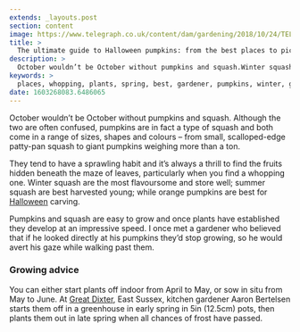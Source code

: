 ```yaml
--- 
extends: _layouts.post 
section: content 
image: https://www.telegraph.co.uk/content/dam/gardening/2018/10/24/TELEMMGLPICT000178253803_trans_NvBQzQNjv4BqvKZOkt2K0-m7vDd4bAWJaRkSGTg67I6yNLAazcu4tbA.jpeg?impolicy=logo-overlay 
title: > 
  The ultimate guide to Halloween pumpkins: from the best places to pick to carving and eating 
description: > 
  October wouldn’t be October without pumpkins and squash.Winter squash are the most flavoursome and store well; summer squash are best harvested young; while orange pumpkins are best for Halloween carving.Pumpkins and squash are easy to grow and once plants have established they develop at an impressive speed.I once met a gardener who believed that if he looked directly at his pumpkins they’d stop growing, so he would avert his gaze while walking past them.Growing adviceYou can either start plants off indoor from April to May, or sow in situ from May to June. 
keywords: > 
  places, whopping, plants, spring, best, gardener, pumpkins, winter, guide, halloween, squash, pick, eating, carving, young, wouldnt, ultimate 
date: 1603268083.6486065 
--- 
```

<div><p>October wouldn&#8217;t be October without pumpkins and squash. Although the two are often confused, pumpkins are in fact a type of squash and both come in a range of sizes, shapes and colours &#8211; from small, scalloped-edge patty-pan squash to giant pumpkins weighing more than a ton.</p>
<p>They tend to have a sprawling habit and it&#8217;s always a thrill to find the fruits hidden beneath the maze of leaves, particularly when you find a whopping one. Winter squash are the most flavoursome and store well; summer squash are best harvested young; while orange pumpkins are best for <a href="https://www.telegraph.co.uk/news/2018/10/31/halloween-2018-trick-or-treating-really-celtic-tradition/">Halloween</a> carving.</p>
<p>Pumpkins and squash are easy to grow and once plants have established they develop at an impressive speed. I once met a gardener who believed that if he looked directly at his pumpkins they&#8217;d stop growing, so he would avert his gaze while walking past them.</p>
<h3>Growing advice</h3>
<p>You can either start plants off indoor from April to May, or sow in situ from May to June. At <a href="https://www.greatdixter.co.uk/" rel="nofollow">Great Dixter</a>, East Sussex, kitchen gardener Aaron Bertelsen starts them off in a greenhouse in early spring in 5in (12.5cm) pots, then plants them out in late spring when all chances of frost have passed.</p>
</div>